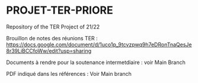 # PROJET-TER-PRIORE
Repository of the TER Project of 21/22

Brouillon de notes des réunions TER : https://docs.google.com/document/d/1uco1p_9tcvzpwq9h7eDRonTnaQesJe8r39LiBCCfoWw/edit?usp=sharing

Documents à rendre pour la soutenance intermetdiaire : voir Main Branch

PDF indiqué dans les références : Voir Main branch
